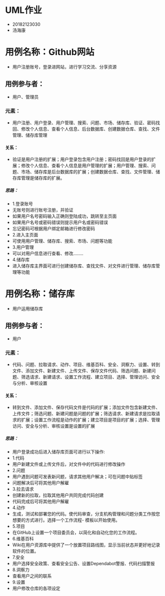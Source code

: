 # UML作业
- 20182123030
- 汤海康
# 用例名称：Github网站
- 用户注册账号，登录进网站，进行学习交流、分享资源
## 用例参与者：
- 用户、管理员
### 元素：
- 用户注册、用户登录、用户管理、搜索、问题、市场、储存库、验证、密码找回、修改个人信息、查看个人信息、后台数据库、创建数据仓库、查找、文件管理、储存库管理
#### 关系：
- 验证是用户注册的扩展；用户登录包含用户注册；密码找回是用户登录的扩展；修改个人信息、查看个人信息是用户管理的扩展；用户管理、搜索、问题、市场、储存库是后台数据库的扩展；创建数据仓库、查找、文件管理、储存库管理是储存库的扩展。
##### 思路：
- 1.登录账号
- 无账号则进行账号注册，并验证
- 如果用户名号密码输入正确则登陆成功，跳转至主页面
- 如果用户名号或密码错误则提示用户名或密码错误
- 忘记密码可根据用户绑定邮箱进行修改密码
- 2.进入主页面
- 可使用用户管理、储存库、搜索、市场、问题等功能
- 3.用户管理
- 可以对用户信息进行查看、修改........
- 4.储存库
- 进入储存库主界面可进行创建储存库、查找文件、对文件进行管理、储存库管理等功能

# 用例名称：储存库
- 用户运用储存库
## 用例参与者：
- 用户
### 元素：
- 代码、问题、拉取请求、动作、项目、维基百科、安全、洞察力、设置、转到文件、添加文件、新建文件、上传文件、保存文件代码、筛选问题、新建问题、筛选请求、新建请求、设置工作流程、建立项目、选择、管理访问、安全与分析、审核设置
#### 关系：
- 转到文件、添加文件、保存代码文件是代码的扩展；添加文件包含新建文件、上传文件；筛选问题、新建问题是问题的扩展；筛选请求、新建请求是拉取请求的扩展；设置工作流程是动作的扩展；建立项目是项目的扩展；选择、管理访问、安全与分析、审核设置是设置的扩展
##### 思路：
- 用户登录成功后进入储存库页面可进行以下操作:
- 1.代码
- 用户新建文件或上传文件后，对文件中的代码进行修改操作
- 2.问题
- 用户遇到问题可发表新问题，请求其他用户解决；可在问题中贴标签
- 问题解决后可将其他用户解雇
- 3.拉去请求
- 创建新的拉取，拉取其他用户共同完成代码创建
- 代码完成后可将其他用户解雇
- 4.动作
- 生成，测试和部署您的代码。使代码审查，分支机构管理和问题分类工作按您想要的方式进行。选择一个工作流程- 模板以开始使用。
- 5.项目
- 在GitHub上设置一个项目委员会，以简化和自动化您的工作流程。
- 6.维基百科
- Wiki在用户资源库中提供了一个放置项目路线图，显示当前状态并更好地记录软件的位置。
- 7.安全
- 用户选择安全政策、查看安全公告、设置Dependabot警报、代码扫描警报
- 8.洞察力
- 查看用户之间的联系
- 9.设置
- 用户修改仓库的各项设定
